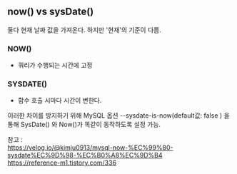 ## now() vs sysDate()

둘다 현재 날짜 값을 가져온다. 하지만 '현재'의 기준이 다름.
<br>


### NOW()

- 쿼리가 수행되는 시간에 고정


### SYSDATE()

- 함수 호출 시마다 시간이 변한다.


이러한 차이를 방지하기 위해 MySQL 옵션 --sysdate-is-now(default값: false ) 을 통해 SysDate() 와 Now()가 똑같이 동작하도록 설정 가능.



참고 : <br>
https://velog.io/@kimju0913/mysql-now-%EC%99%80-sysdate%EC%9D%98-%EC%B0%A8%EC%9D%B4 <br>
https://reference-m1.tistory.com/336
